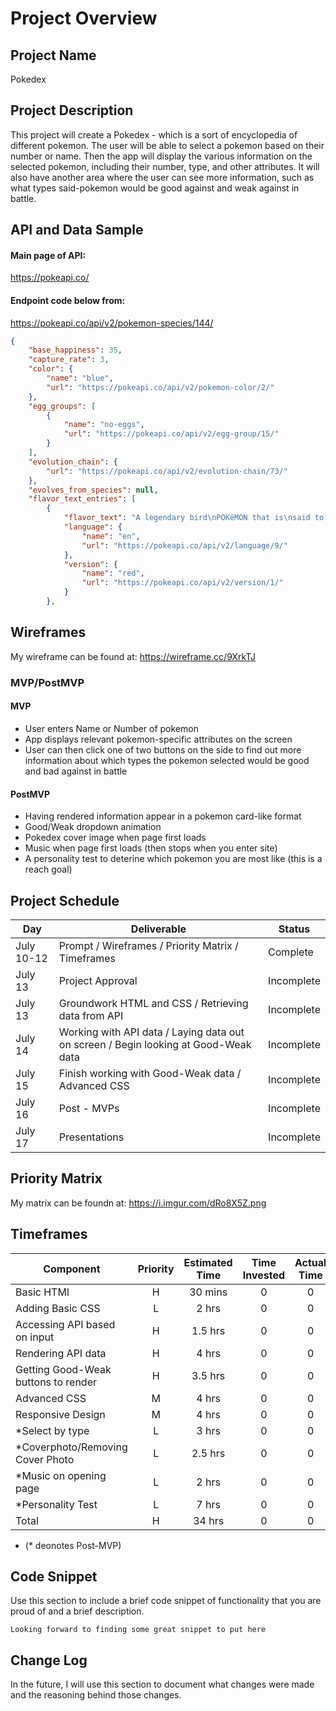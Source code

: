 # Project Overview

## Project Name

Pokedex

## Project Description

This project will create a Pokedex - which is a sort of encyclopedia of different pokemon. The user will be able to select a pokemon based on their number or name.  Then the app will display the various information on the selected pokemon, including their number, type, and other attributes.  It will also have another area where the user can see more information, such as what types said-pokemon would be good against and weak against in battle.

## API and Data Sample

#### Main page of API:

https://pokeapi.co/

#### Endpoint code below from:

https://pokeapi.co/api/v2/pokemon-species/144/

```json
{
    "base_happiness": 35,
    "capture_rate": 3,
    "color": {
        "name": "blue",
        "url": "https://pokeapi.co/api/v2/pokemon-color/2/"
    },
    "egg_groups": [
        {
            "name": "no-eggs",
            "url": "https://pokeapi.co/api/v2/egg-group/15/"
        }
    ],
    "evolution_chain": {
        "url": "https://pokeapi.co/api/v2/evolution-chain/73/"
    },
    "evolves_from_species": null,
    "flavor_text_entries": [
        {
            "flavor_text": "A legendary bird\nPOKéMON that is\nsaid to appear to\fdoomed people who\nare lost in icy\nmountains.",
            "language": {
                "name": "en",
                "url": "https://pokeapi.co/api/v2/language/9/"
            },
            "version": {
                "name": "red",
                "url": "https://pokeapi.co/api/v2/version/1/"
            }
        },
```


## Wireframes

My wireframe can be found at: https://wireframe.cc/9XrkTJ

### MVP/PostMVP

#### MVP 

- User enters Name or Number of pokemon
- App displays relevant pokemon-specific attributes on the screen
- User can then click one of two buttons on the side to find out more information about which types the pokemon selected would be good and bad against in battle

#### PostMVP

- Having rendered information appear in a pokemon card-like format
- Good/Weak dropdown animation
- Pokedex cover image when page first loads
- Music when page first loads (then stops when you enter site)
- A personality test to deterine which pokemon you are most like (this is a reach goal)

## Project Schedule

|  Day | Deliverable | Status
|---|---| ---|
|July 10-12| Prompt / Wireframes / Priority Matrix / Timeframes | Complete
|July 13| Project Approval | Incomplete
|July 13| Groundwork HTML and CSS / Retrieving data from API | Incomplete
|July 14| Working with API data / Laying data out on screen / Begin looking at Good-Weak data | Incomplete
|July 15| Finish working with Good-Weak data / Advanced CSS | Incomplete
|July 16| Post - MVPs | Incomplete
|July 17| Presentations | Incomplete

## Priority Matrix

My matrix can be foundn at: https://i.imgur.com/dRo8X5Z.png

## Timeframes

| Component | Priority | Estimated Time | Time Invested | Actual Time |
| --- | :---: |  :---: | :---: | :---: |
| Basic HTMl | H | 30 mins | 0 | 0 |
| Adding Basic CSS | L | 2 hrs| 0 | 0 |
| Accessing API based on input | H | 1.5 hrs | 0 | 0 |
| Rendering API data | H | 4 hrs | 0| 0 |
| Getting Good-Weak buttons to render | H | 3.5 hrs | 0 | 0 |
| Advanced CSS | M | 4 hrs | 0 | 0 |
| Responsive Design | M | 4 hrs | 0 | 0 |
| *Select by type | L | 3 hrs | 0 | 0 |
| *Coverphoto/Removing Cover Photo | L | 2.5 hrs | 0 | 0 |
| *Music on opening page | L | 2 hrs | 0 | 0 |
| *Personality Test | L | 7 hrs | 0 | 0 |
| Total | H | 34 hrs|0 |0 |
 * (* deonotes Post-MVP)


## Code Snippet

Use this section to include a brief code snippet of functionality that you are proud of and a brief description.  

```
Looking forward to finding some great snippet to put here
```

## Change Log
 In the future, I will use this section to document what changes were made and the reasoning behind those changes.  
